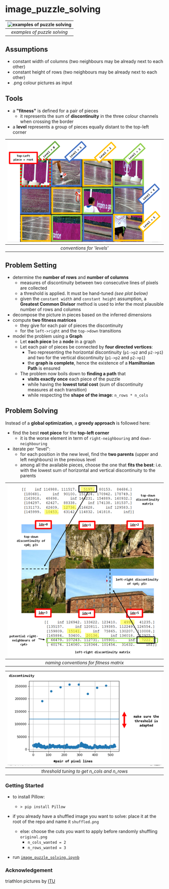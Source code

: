 # image_puzzle_solving

| ![examples of puzzle solving](docs/image_puzzle_solving.gif "examples of puzzle solving")  | 
|:--:| 
| *examples of puzzle solving* |


## Assumptions
- constant width of columns (two neighbours may be already next to each other)
- constant height of rows (two neighbours may be already next to each other)
- .png colour pictures as input

## Tools
- a **"fitness"** is defined for a pair of pieces
    - it represents the sum of **discontinuity** in the three colour channels when crossing the border
- a **level** represents a group of pieces equally distant to the top-left corner

| ![conventions for 'levels'](docs/level_conventions.PNG "conventions for 'levels'")  | 
|:--:| 
| *conventions for 'levels'* |


## Problem Setting
- determine the **number of rows** and **number of columns**
    - measures of discontinuity between two consecutive lines of pixels are collected
    - a threshold is applied. It must be hand-tuned *(see plot below)*
    - given the `constant width` and `constant height` assumption, a **Greatest Common Divisor** method is used to infer the most plausible number of rows and columns
- decompose the picture in pieces based on the inferred dimensions
- compute **two fitness matrices**
    - they give for each pair of pieces the discontinuity
    - for the `left->right` and the `top->down` transitions
- model the problem using a **Graph**
    - Let **each piece** be a **node** in a graph
	- Let each pair of pieces be connected by **four directed vertices**:
        - Two representing the horizontal discontinuity (`p1->p2` and `p2->p1`) and two for the vertical discontinuity (`p1->p2` and `p2->p1`)
        - the **graph is complete**, hence the existence of a **Hamiltonian Path** is ensured
    - The problem now boils down to **finding a path** that
        - **visits exactly once** each piece of the puzzle
        - while having the **lowest total cost** (sum of discontinuity measures at each transition)
        - while respecting the **shape of the image**: `n_rows * n_cols`


## Problem Solving

Instead of a **global optimization**, a **greedy approach** is followed here:

- find the best **root piece** for the **top-left corner**
	- it is the worse element in term of `right-neighbouring` and `down-neighbouring`
- iterate per "level":
	- for each position in the new level, find the **two parents** (upper and left neighbours) in the previous level
	- among all the available pieces, choose the one that **fits the best**: i.e. with the lowest sum of horizontal and vertical discontinuity to the parents

| ![naming conventions for fitness matrix](docs/matrix_convention.PNG "naming conventions for fitness matrix")  | 
|:--:| 
| *naming conventions for fitness matrix* |


| ![threshold tuning to get n_cols and n_rows](docs/threshold_tuning.PNG "threshold tuning to get n_cols and n_rows")  | 
|:--:| 
| *threshold tuning to get n_cols and n_rows* |


### Getting Started

- to install Pillow:
	- `> pip install Pillow`

- if you already have a shuffled image you want to solve: place it at the root of the repo and name it `shuffled.png`
	- else: choose the cuts you want to apply before randomly shuffling `original.png`
		- `n_cols_wanted = 2`
		- `n_rows_wanted = 3`
- run [`image_puzzle_solving.ipynb`](https://github.com/chauvinSimon/image_puzzle_solving/blob/master/image_puzzle_solving.ipynb)

### Acknowledgement

triathlon pictures by [ITU](https://www.triathlon.org/)
